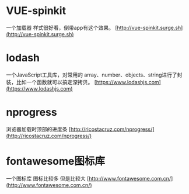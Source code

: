 # VUE-spinkit
一个加载器 样式很好看，倒带app有这个效果。
[http://vue-spinkit.surge.sh](http://vue-spinkit.surge.sh)
# lodash
一个JavaScript工具库，对常用的 array、number、objects、string进行了封装，比如一个函数就可以搞定深拷贝。
[https://www.lodashjs.com](https://www.lodashjs.com)
# nprogress
浏览器加载时顶部的进度条
[http://ricostacruz.com/nprogress/](http://ricostacruz.com/nprogress/)
# fontawesome图标库
一个图标库 图标比较多 但是比较大
[http://www.fontawesome.com.cn/](http://www.fontawesome.com.cn/)